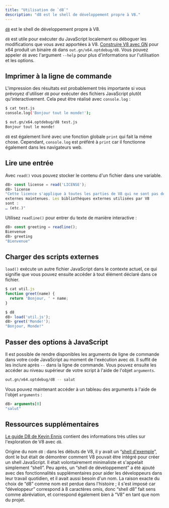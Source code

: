 ```yaml
---
title: "Utilisation de `d8`"
description: "d8 est le shell de développement propre à V8."
---
```

[`d8`](https://source.chromium.org/chromium/chromium/src/+/main:v8/src/d8/) est le shell de développement propre à V8.

`d8` est utile pour exécuter du JavaScript localement ou déboguer les modifications que vous avez apportées à V8. [Construire V8 avec GN](/docs/build-gn) pour x64 produit un binaire `d8` dans `out.gn/x64.optdebug/d8`. Vous pouvez appeler `d8` avec l'argument `--help` pour plus d'informations sur l'utilisation et les options.

## Imprimer à la ligne de commande

L'impression des résultats est probablement très importante si vous prévoyez d'utiliser `d8` pour exécuter des fichiers JavaScript plutôt qu'interactivement. Cela peut être réalisé avec `console.log` :

```bash
$ cat test.js
console.log('Bonjour tout le monde!');

$ out.gn/x64.optdebug/d8 test.js
Bonjour tout le monde!
```

`d8` est également livré avec une fonction globale `print` qui fait la même chose. Cependant, `console.log` est préféré à `print` car il fonctionne également dans les navigateurs web.

## Lire une entrée

Avec `read()` vous pouvez stocker le contenu d'un fichier dans une variable.

```js
d8> const license = read('LICENSE');
d8> license
"Cette licence s'applique à toutes les parties de V8 qui ne sont pas des bibliothèques
externes maintenues. Les bibliothèques externes utilisées par V8
sont :
… (etc.)"
```

Utilisez `readline()` pour entrer du texte de manière interactive :

```js
d8> const greeting = readline();
Bienvenue
d8> greeting
"Bienvenue"
```

## Charger des scripts externes

`load()` exécute un autre fichier JavaScript dans le contexte actuel, ce qui signifie que vous pouvez ensuite accéder à tout élément déclaré dans ce fichier.

```js
$ cat util.js
function greet(name) {
  return 'Bonjour, ' + name;
}

$ d8
d8> load('util.js');
d8> greet('Monde!');
"Bonjour, Monde!"
```

## Passer des options à JavaScript

Il est possible de rendre disponibles les arguments de ligne de commande dans votre code JavaScript au moment de l'exécution avec `d8`. Il suffit de les inclure après `--` dans la ligne de commande. Vous pouvez ensuite les accéder au niveau supérieur de votre script à l'aide de l'objet `arguments`.

```bash
out.gn/x64.optdebug/d8 -- salut
```

Vous pouvez maintenant accéder à un tableau des arguments à l'aide de l'objet `arguments` :

```js
d8> arguments[0]
"salut"
```

## Ressources supplémentaires

[Le guide D8 de Kevin Ennis](https://gist.github.com/kevincennis/0cd2138c78a07412ef21) contient des informations très utiles sur l'exploration de V8 avec `d8`.

Origine du nom `d8` : dans les débuts de V8, il y avait un “[shell d'exemple](https://chromium.googlesource.com/v8/v8/+/master/samples/shell.cc)”, dont le but était de démontrer comment V8 pouvait être intégré pour créer un shell JavaScript. Il était volontairement minimaliste et s'appelait simplement “shell”. Peu après, un “shell de développement” a été ajouté avec des fonctionnalités supplémentaires pour aider les développeurs dans leur travail quotidien, et il avait aussi besoin d'un nom. La raison exacte du choix de “d8” comme nom est perdue dans l'histoire ; il s'est imposé car “développeur” correspond à 8 caractères omis, donc “shell d8” fait sens comme abréviation, et correspond également bien à “V8” en tant que nom du projet.
